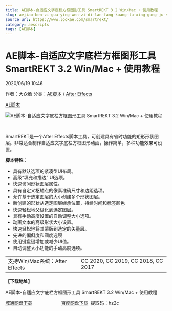 ```yaml
---
title: AE脚本-自适应文字底栏方框图形工具 SmartREKT 3.2 Win/Mac + 使用教程
slug: aejiao-ben-zi-gua-ying-wen-zi-di-lan-fang-kuang-tu-xing-gong-ju-smartrekt-3-2-win-mac-shi-yong-jiao-cheng
source_url: https://www.lookae.com/smartrekt/
category: aescripts
tags: [AE脚本]
---
```

# AE脚本-自适应文字底栏方框图形工具 SmartREKT 3.2 Win/Mac + 使用教程

2020/06/19 10:46

作者：大众脸
分类：[AE脚本](https://www.lookae.com/after-effects/aescripts/) / [After Effects](https://www.lookae.com/after-effects/)

[AE脚本](https://www.lookae.com/tag/ae%e8%84%9a%e6%9c%ac/)

![AE脚本-自适应文字底栏方框图形工具 SmartREKT 3.2 Win/Mac + 使用教程](https://www.lookae.com/wp-content/uploads/2020/06/smartREKT.jpg "AE脚本-自适应文字底栏方框图形工具 SmartREKT 3.2 Win/Mac + 使用教程-LookAE.com")

﻿

SmartREKT是一个After Effects脚本工具，可创建具有省时功能的矩形形状图层。非常适合制作自适应文字底栏方框图形动画，操作简单，多种功能效果可设置。

**脚本特性：**

* 具有默认选项的紧凑型UI布局。
* 高级“填充和描边” UI选项。
* 快速访问形状图层属性。
* 具有自定义枢轴点的像素准确尺寸和边距选项。
* 允许基于选定图层的大小创建多个形状图层。
* 新创建的形状从选定图层继承位置，持续时间和标签颜色
* 快速轻松地父级化到选定图层。
* 具有手动高度设置的自动调整大小选项。
* 动画文本的高级形状大小设置。
* 快速轻松地将其蒙版到选定的矢量层。
* 先进的偏斜度和圆度选项
* 使用键盘键增加或减少UI值。
* 自动调整大小功能的手动高度选项。

|  |  |
| --- | --- |
| 支持Win/Mac系统：After Effects | CC 2020, CC 2019, CC 2018, CC 2017 |

**【下载地址】**

AE脚本-自适应文字底栏方框图形工具 SmartREKT 3.2 Win/Mac + 使用教程

[城通网盘下载](https://089u.com/file/680462-449504111)                       [百度网盘下载](https://pan.baidu.com/s/15nlepJ7GfURJZ8SlzgwLbA)  提取码：hz2c
